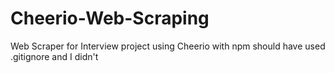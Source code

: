 # Cheerio-Web-Scraping
Web Scraper for Interview project using Cheerio with npm
should have used .gitignore and I didn't
